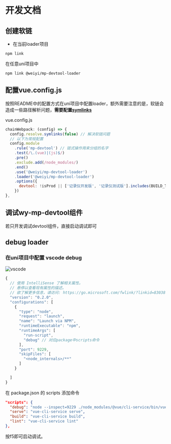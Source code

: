 # 开发文档

## 创建软链
- 在当前loader项目 
```
npm link
```

在任意uni项目中
```
npm link @weiyi/mp-devtool-loader
```

## 配置vue.config.js
按照README中的配置方式在uni项目中配置loader，额外需要注意的是，软链会造成一些路径解析问题，**需要配置[symlinks](https://webpack.js.org/configuration/resolve/#resolvesymlinks)**  

vue.config.js
```javascript
chainWebpack: (config) => {
  config.resolve.symlinks(false) // 解决软链问题
  // 以下为常规配置
  config.module
    .rule('mp-devtool') // 链式操作用来分组的名字
    .test(/\.(vue)|(js)$/)
    .pre()
    .exclude.add(/node_modules/)
    .end()
    .use('@weiyi/mp-devtool-loader')
    .loader('@weiyi/mp-devtool-loader')
    .options({
      devtool: !isProd || ['记录仪开发版', '记录仪测试版'].includes(BUILD_TYPE) // 控制devtool只在非线上环境的注入，根据项目实际情况配置
    })
},
```
## 调试wy-mp-devtool组件
若只开发调试devtool组件，直接启动调试即可

## debug loader

### 在uni项目中配置 vscode debug

![vscode](https://qnm.hunliji.com/Fq9h9DtqNqPRw0PoXAPaZUvf_PVT?imageView2/1/w/200)

```javascript
{
  // 使用 IntelliSense 了解相关属性。
  // 悬停以查看现有属性的描述。
  // 欲了解更多信息，请访问: https://go.microsoft.com/fwlink/?linkid=830387
  "version": "0.2.0",
  "configurations": [
    {
      "type": "node",
      "request": "launch",
      "name": "Launch via NPM",
      "runtimeExecutable": "npm",
      "runtimeArgs": [
        "run-script",
        "debug" // 对应package中scripts命令
      ],
      "port": 9229,
      "skipFiles": [
        "<node_internals>/**"
      ]
    }

  ]
}
```

在 package.json 的 scripts 添加命令

```json
"scripts": {
  "debug": "node --inspect=9229 ./node_modules/@vue/cli-service/bin/vue-cli-service serve",
  "serve": "vue-cli-service serve",
  "build": "vue-cli-service build",
  "lint": "vue-cli-service lint"
},
```

按f5即可启动调试。

